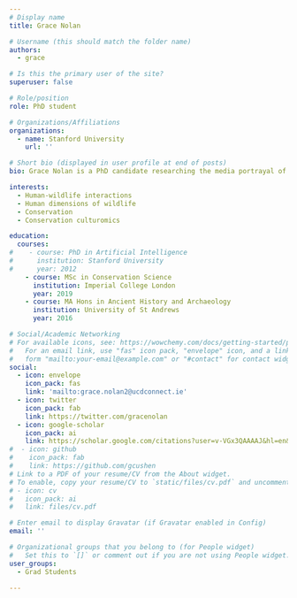 ```yaml
---
# Display name
title: Grace Nolan

# Username (this should match the folder name)
authors:
  - grace

# Is this the primary user of the site?
superuser: false

# Role/position
role: PhD student

# Organizations/Affiliations
organizations:
  - name: Stanford University
    url: ''

# Short bio (displayed in user profile at end of posts)
bio: Grace Nolan is a PhD candidate researching the media portrayal of human-wildlife conflict. Grace's work primarily investigates how public opinion towards 'problem-causing species' manifests in the media using both print and online data sources.

interests:
  - Human-wildlife interactions
  - Human dimensions of wildlife
  - Conservation
  - Conservation culturomics

education:
  courses:
#    - course: PhD in Artificial Intelligence
#      institution: Stanford University
#      year: 2012
    - course: MSc in Conservation Science
      institution: Imperial College London
      year: 2019
    - course: MA Hons in Ancient History and Archaeology
      institution: University of St Andrews
      year: 2016

# Social/Academic Networking
# For available icons, see: https://wowchemy.com/docs/getting-started/page-builder/#icons
#   For an email link, use "fas" icon pack, "envelope" icon, and a link in the
#   form "mailto:your-email@example.com" or "#contact" for contact widget.
social:
  - icon: envelope
    icon_pack: fas
    link: 'mailto:grace.nolan2@ucdconnect.ie'
  - icon: twitter
    icon_pack: fab
    link: https://twitter.com/gracenolan
  - icon: google-scholar
    icon_pack: ai
    link: https://scholar.google.com/citations?user=v-VGx3QAAAAJ&hl=en&authuser=1
#  - icon: github
#    icon_pack: fab
#    link: https://github.com/gcushen
# Link to a PDF of your resume/CV from the About widget.
# To enable, copy your resume/CV to `static/files/cv.pdf` and uncomment the lines below.
# - icon: cv
#   icon_pack: ai
#   link: files/cv.pdf

# Enter email to display Gravatar (if Gravatar enabled in Config)
email: ''

# Organizational groups that you belong to (for People widget)
#   Set this to `[]` or comment out if you are not using People widget.
user_groups:
  - Grad Students

---
```

